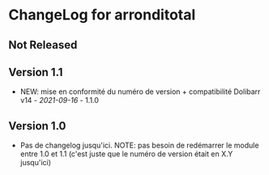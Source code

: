 # ChangeLog for arronditotal

## Not Released

## Version 1.1

- NEW: mise en conformité du numéro de version + compatibilité Dolibarr
  v14 - *2021-09-16* - 1.1.0

## Version 1.0

- Pas de changelog jusqu'ici. NOTE: pas besoin de redémarrer le module entre 1.0
  et 1.1 (c'est juste que le numéro de version était en X.Y jusqu'ici)
